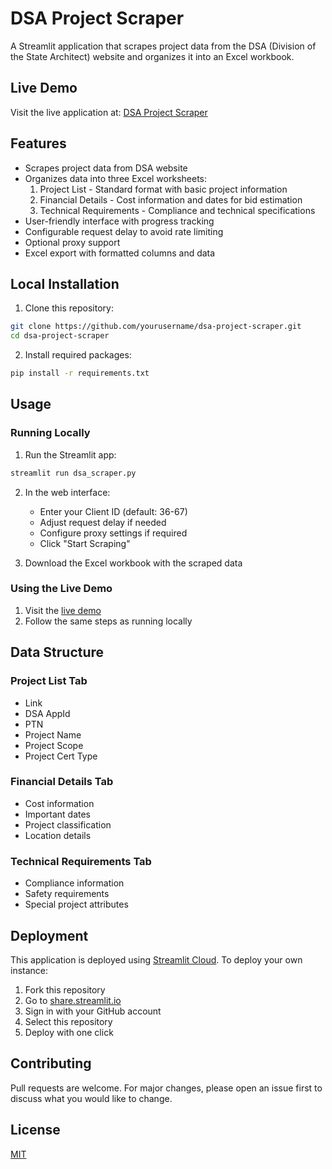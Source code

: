 # DSA Project Scraper

A Streamlit application that scrapes project data from the DSA (Division of the State Architect) website and organizes it into an Excel workbook.

## Live Demo
Visit the live application at: [DSA Project Scraper](https://share.streamlit.io/yourusername/dsa-project-scraper/main/dsa_scraper.py)

## Features

- Scrapes project data from DSA website
- Organizes data into three Excel worksheets:
  1. Project List - Standard format with basic project information
  2. Financial Details - Cost information and dates for bid estimation
  3. Technical Requirements - Compliance and technical specifications
- User-friendly interface with progress tracking
- Configurable request delay to avoid rate limiting
- Optional proxy support
- Excel export with formatted columns and data

## Local Installation

1. Clone this repository:
```bash
git clone https://github.com/yourusername/dsa-project-scraper.git
cd dsa-project-scraper
```

2. Install required packages:
```bash
pip install -r requirements.txt
```

## Usage

### Running Locally
1. Run the Streamlit app:
```bash
streamlit run dsa_scraper.py
```

2. In the web interface:
   - Enter your Client ID (default: 36-67)
   - Adjust request delay if needed
   - Configure proxy settings if required
   - Click "Start Scraping"

3. Download the Excel workbook with the scraped data

### Using the Live Demo
1. Visit the [live demo](https://share.streamlit.io/yourusername/dsa-project-scraper/main/dsa_scraper.py)
2. Follow the same steps as running locally

## Data Structure

### Project List Tab
- Link
- DSA AppId
- PTN
- Project Name
- Project Scope
- Project Cert Type

### Financial Details Tab
- Cost information
- Important dates
- Project classification
- Location details

### Technical Requirements Tab
- Compliance information
- Safety requirements
- Special project attributes

## Deployment

This application is deployed using [Streamlit Cloud](https://share.streamlit.io/). To deploy your own instance:

1. Fork this repository
2. Go to [share.streamlit.io](https://share.streamlit.io)
3. Sign in with your GitHub account
4. Select this repository
5. Deploy with one click

## Contributing

Pull requests are welcome. For major changes, please open an issue first to discuss what you would like to change.

## License

[MIT](https://choosealicense.com/licenses/mit/) 